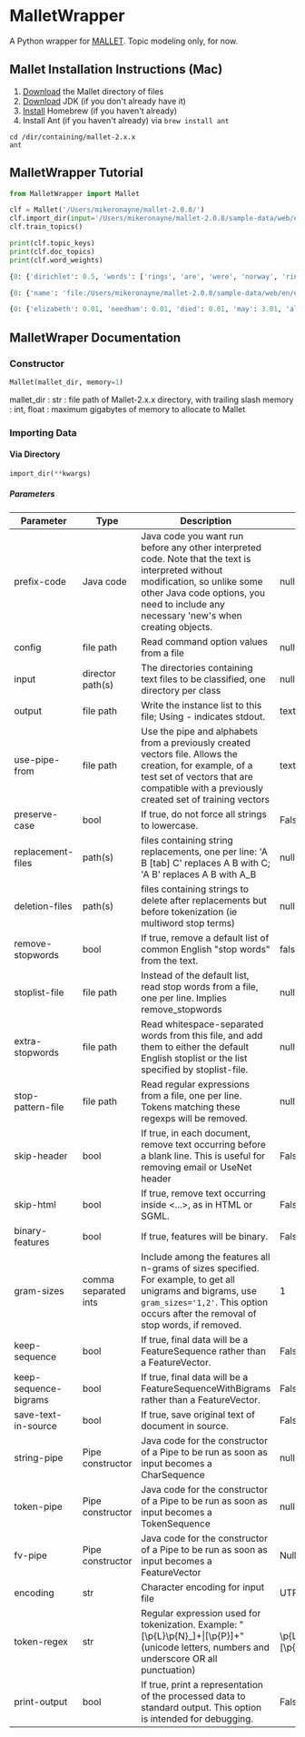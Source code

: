 # MalletWrapper
A Python wrapper for [MALLET](http://mallet.cs.umass.edu/about.php). Topic modeling only, for now.

## Mallet Installation Instructions (Mac)
1. [Download](http://mallet.cs.umass.edu/download.php) the Mallet directory of files
2. [Download](http://www.oracle.com/technetwork/java/javase/downloads/index.html) JDK (if you don't already have it)
3. [Install](https://brew.sh) Homebrew (if you haven't already)
4. Install Ant (if you haven't already) via ```brew install ant```
```
cd /dir/containing/mallet-2.x.x
ant
```

## MalletWrapper Tutorial

```python
from MalletWrapper import Mallet

clf = Mallet('/Users/mikeronayne/mallet-2.0.8/')
clf.import_dir(input='/Users/mikeronayne/mallet-2.0.8/sample-data/web/en')
clf.train_topics()

print(clf.topic_keys)
print(clf.doc_topics)
print(clf.word_weights)
```

```python
{0: {'dirichlet': 0.5, 'words': ['rings', 'are', 'were', 'norway', 'ring', 'dust', 'only', 'number', 'may', 'moons', 'narrow', 'uranian', 'particles', 'discovered', 'uranus', 'survived', 'some', 'saga', 'including', 'system']}, ... }

{0: {'name': 'file:/Users/mikeronayne/mallet-2.0.8/sample-data/web/en/elizabeth_needham.txt', 'topics': {7: 0.3105263157894737, 6: 0.3, 1: 0.19473684210526315, 8: 0.07894736842105263, 0: 0.03684210526315789, 9: 0.02631578947368421, 2: 0.02631578947368421, 3: 0.015789473684210527, 5: 0.005263157894736842, 4: 0.005263157894736842}}, ... }

{0: {'elizabeth': 0.01, 'needham': 0.01, 'died': 0.01, 'may': 3.01, 'also': 0.01, 'known': 0.01, 'mother': 0.01, 'was': 0.01, 'english': 0.01, 'procuress': 0.01, 'and': 0.01, 'brothel-keeper': 1.01, 'th-century': 0.01, 'london': 0.01, ... }, ... }
```

## MalletWraper Documentation

### Constructor
```python
Mallet(mallet_dir, memory=1)
```
mallet_dir : str : file path of Mallet-2.x.x directory, with trailing slash
memory : int, float : maximum gigabytes of memory to allocate to Mallet

### Importing Data

#### Via Directory

```python
import_dir(**kwargs)
```

##### Parameters

Parameter | Type | Description | Default
--- | --- | --- | ---
prefix-code | Java code | Java code you want run before any other interpreted code. Note that the text is interpreted without modification, so unlike some other Java code options, you need to include any necessary 'new's when creating objects. | null
config | file path | Read command option values from a file | null
input | director path(s) | The directories containing text files to be classified, one directory per class | null
output | file path | Write the instance list to this file; Using - indicates stdout. | text.vectors
use-pipe-from | file path | Use the pipe and alphabets from a previously created vectors file. Allows the creation, for example, of a test set of vectors that are compatible with a previously created set of training vectors | text.vectors
preserve-case | bool | If true, do not force all strings to lowercase. | False
replacement-files | path(s) | files containing string replacements, one per line: 'A B [tab] C' replaces A B with C; 'A B' replaces A B with A_B | null
deletion-files | path(s) | files containing strings to delete after replacements but before tokenization (ie multiword stop terms) | null
remove-stopwords | bool | If true, remove a default list of common English "stop words" from the text. | false
stoplist-file | file path | Instead of the default list, read stop words from a file, one per line. Implies remove_stopwords | null
extra-stopwords | file path | Read whitespace-separated words from this file, and add them to either the default English stoplist or the list specified by stoplist-file. | null
stop-pattern-file | file path | Read regular expressions from a file, one per line. Tokens matching these regexps will be removed. | null
skip-header | bool | If true, in each document, remove text occurring before a blank line.  This is useful for removing email or UseNet header | False
skip-html | bool | If true, remove text occurring inside <...>, as in HTML or SGML. | False
binary-features | bool | If true, features will be binary. | False
gram-sizes | comma separated ints | Include among the features all n-grams of sizes specified. For example, to get all unigrams and bigrams, use ```gram_sizes='1,2'```. This option occurs after the removal of stop words, if removed. | 1
keep-sequence | bool | If true, final data will be a FeatureSequence rather than a FeatureVector. | False
keep-sequence-bigrams | bool | If true, final data will be a FeatureSequenceWithBigrams rather than a FeatureVector. | False
save-text-in-source | bool | If true, save original text of document in source. | False
string-pipe | Pipe constructor | Java code for the constructor of a Pipe to be run as soon as input becomes a CharSequence | null
token-pipe | Pipe constructor | Java code for the constructor of a Pipe to be run as soon as input becomes a TokenSequence | null
fv-pipe | Pipe constructor | Java code for the constructor of a Pipe to be run as soon as input becomes a FeatureVector | Null
encoding | str | Character encoding for input file | UTF-8
token-regex | str | Regular expression used for tokenization. Example: "[\p{L}\p{N}_]+\|[\p{P}]+" (unicode letters, numbers and underscore OR all punctuation) | \p{L}[\p{L}\p{P}]+\p{L}
print-output | bool | If true, print a representation of the processed data to standard output. This option is intended for debugging. | False
